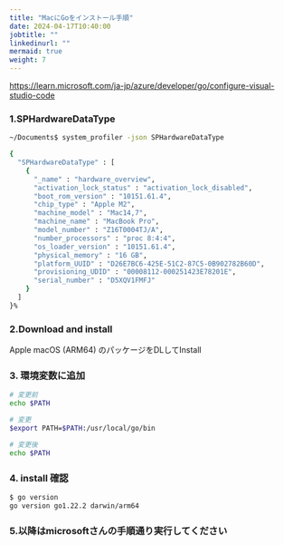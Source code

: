 ```yaml
---
title: "MacにGoをインストール手順"
date: 2024-04-17T10:40:00
jobtitle: ""
linkedinurl: ""
mermaid: true
weight: 7
---
```



<https://learn.microsoft.com/ja-jp/azure/developer/go/configure-visual-studio-code>

### 1.SPHardwareDataType

```bash
~/Documents$ system_profiler -json SPHardwareDataType

{
  "SPHardwareDataType" : [
    {
      "_name" : "hardware_overview",
      "activation_lock_status" : "activation_lock_disabled",
      "boot_rom_version" : "10151.61.4",
      "chip_type" : "Apple M2",
      "machine_model" : "Mac14,7",
      "machine_name" : "MacBook Pro",
      "model_number" : "Z16T0004TJ/A",
      "number_processors" : "proc 8:4:4",
      "os_loader_version" : "10151.61.4",
      "physical_memory" : "16 GB",
      "platform_UUID" : "D26E7BC6-425E-51C2-87C5-0B902782B60D",
      "provisioning_UDID" : "00008112-000251423E78201E",
      "serial_number" : "D5XQV1FMFJ"
    }
  ]
}%      
```

### 2.Download and install

Apple macOS (ARM64) のパッケージをDLしてInstall

### 3. 環境変数に追加

```bash
# 変更前
echo $PATH

# 変更
$export PATH=$PATH:/usr/local/go/bin

# 変更後
echo $PATH
```

### 4. install 確認

```bash
$ go version
go version go1.22.2 darwin/arm64
```

### 5.以降はmicrosoftさんの手順通り実行してください
